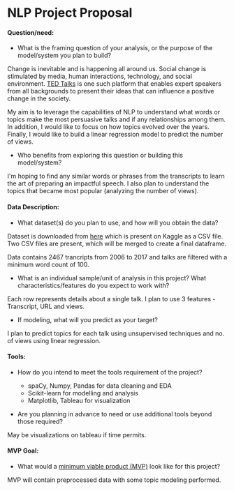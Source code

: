 # NLP Project Proposal

#### Question/need:
* What is the framing question of your analysis, or the purpose of the model/system you plan to build? 

Change is inevitable and is happening all around us. Social change is stimulated by media, human interactions, technology, and social environment. 
[TED Talks](https://www.ted.com/talks) is one such platform that enables expert speakers from all backgrounds to present their ideas that can influence a positive change in the society. 

My aim is to leverage the capabilities of NLP to understand what words or topics make the most persuasive talks and if any relationships among them. In addition, I would like to focus on how topics evolved over the years. Finally, I would like to build a linear regression model to predict the number of views.      


* Who benefits from exploring this question or building this model/system?

I'm hoping to find any similar words or phrases from the transcripts to learn the art of preparing an impactful speech. I also plan to understand the topics that became most popular (analyzing the number of views).   

#### Data Description:
* What dataset(s) do you plan to use, and how will you obtain the data?

Dataset is downloaded from [here](https://www.kaggle.com/rounakbanik/ted-talks) which is present on Kaggle as a CSV file. Two CSV files are present, which will be merged to create a final dataframe. 

Data contains 2467 trancripts from 2006 to 2017 and talks are filtered with a minimum word count of 100. 

* What is an individual sample/unit of analysis in this project? What characteristics/features do you expect to work with? 

Each row represents details about a single talk. I plan to use 3 features - Transcript, URL and views.

* If modeling, what will you predict as your target?

I plan to predict topics for each talk using unsupervised techniques and no. of views using linear regression.  

#### Tools:
* How do you intend to meet the tools requirement of the project? 

    * spaCy, Numpy, Pandas for data cleaning and EDA
    * Scikit-learn for modelling and analysis
    * Matplotlib, Tableau for visualization 

* Are you planning in advance to need or use additional tools beyond those required?

May be visualizations on tableau if time permits.

#### MVP Goal:
* What would a [minimum viable product (MVP)](./mvp.md) look like for this project?

MVP will contain preprocessed data with some topic modeling performed. 



